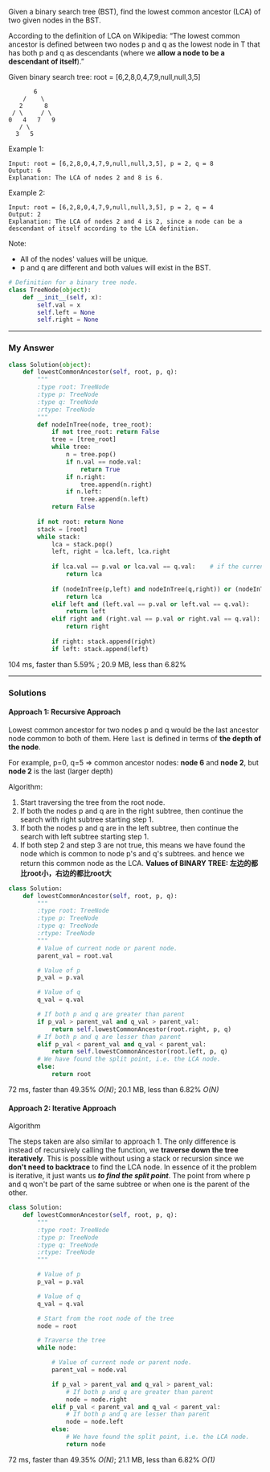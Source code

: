 Given a binary search tree (BST), find the lowest common ancestor (LCA) of two given nodes in the BST.

According to the definition of LCA on Wikipedia: “The lowest common ancestor is defined between two nodes p and q as the lowest node in T that has both p and q as descendants (where we **allow a node to be a descendant of itself**).”

Given binary search tree:  root = [6,2,8,0,4,7,9,null,null,3,5]
```
       6
    /    \
   2      8
 / \     / \
0   4   7   9
   / \
  3   5
```

Example 1:
```
Input: root = [6,2,8,0,4,7,9,null,null,3,5], p = 2, q = 8
Output: 6
Explanation: The LCA of nodes 2 and 8 is 6.
```

Example 2:
```
Input: root = [6,2,8,0,4,7,9,null,null,3,5], p = 2, q = 4
Output: 2
Explanation: The LCA of nodes 2 and 4 is 2, since a node can be a descendant of itself according to the LCA definition.
```

Note:
- All of the nodes' values will be unique.
- p and q are different and both values will exist in the BST.

```python
# Definition for a binary tree node.
class TreeNode(object):
    def __init__(self, x):
        self.val = x
        self.left = None
        self.right = None
```
---
### My Answer
```python
class Solution(object):
    def lowestCommonAncestor(self, root, p, q):
        """
        :type root: TreeNode
        :type p: TreeNode
        :type q: TreeNode
        :rtype: TreeNode
        """
        def nodeInTree(node, tree_root):
            if not tree_root: return False
            tree = [tree_root]
            while tree:
                n = tree.pop()
                if n.val == node.val:
                    return True
                if n.right:
                    tree.append(n.right)
                if n.left:
                    tree.append(n.left)    
            return False
        
        if not root: return None
        stack = [root]
        while stack:
            lca = stack.pop()
            left, right = lca.left, lca.right
            
            if lca.val == p.val or lca.val == q.val:    # if the current node is one searched value
                return lca
            
            if (nodeInTree(p,left) and nodeInTree(q,right)) or (nodeInTree(q,left) and nodeInTree(p,right)):  # if the two values in two separated subtrees
                return lca
            elif left and (left.val == p.val or left.val == q.val):
                return left
            elif right and (right.val == p.val or right.val == q.val):
                return right
            
            if right: stack.append(right)
            if left: stack.append(left)
```            
104 ms, faster than 5.59% ; 20.9 MB, less than 6.82%

---
### Solutions
#### Approach 1: Recursive Approach
Lowest common ancestor for two nodes p and q would be the last ancestor node common to both of them. Here `last` is defined in terms of **the depth of the node**. 

For example, p=0, q=5 => common ancestor nodes: **node 6** and **node 2**, but **node 2** is the last (larger depth)

Algorithm:
1. Start traversing the tree from the root node.
2. If both the nodes p and q are in the right subtree, then continue the search with right subtree starting step 1.
3. If both the nodes p and q are in the left subtree, then continue the search with left subtree starting step 1.
4. If both step 2 and step 3 are not true, this means we have found the node which is common to node p's and q's subtrees. and hence we return this common node as the LCA.
**Values of BINARY TREE: 左边的都比root小，右边的都比root大**
```python
class Solution:
    def lowestCommonAncestor(self, root, p, q):
        """
        :type root: TreeNode
        :type p: TreeNode
        :type q: TreeNode
        :rtype: TreeNode
        """
        # Value of current node or parent node.
        parent_val = root.val

        # Value of p
        p_val = p.val

        # Value of q
        q_val = q.val

        # If both p and q are greater than parent
        if p_val > parent_val and q_val > parent_val:    
            return self.lowestCommonAncestor(root.right, p, q)
        # If both p and q are lesser than parent
        elif p_val < parent_val and q_val < parent_val:    
            return self.lowestCommonAncestor(root.left, p, q)
        # We have found the split point, i.e. the LCA node.
        else:
            return root
```            
72 ms, faster than 49.35% _O(N)_; 20.1 MB, less than 6.82% _O(N)_

#### Approach 2: Iterative Approach
Algorithm

The steps taken are also similar to approach 1. The only difference is instead of recursively calling the function, we **traverse down the tree iteratively**. This is possible without using a stack or recursion since we **don't need to backtrace** to find the LCA node. In essence of it the problem is iterative, it just wants us _**to find the split point**_. The point from where p and q won't be part of the same subtree or when one is the parent of the other.
```python
class Solution:
    def lowestCommonAncestor(self, root, p, q):
        """
        :type root: TreeNode
        :type p: TreeNode
        :type q: TreeNode
        :rtype: TreeNode
        """

        # Value of p
        p_val = p.val

        # Value of q
        q_val = q.val

        # Start from the root node of the tree
        node = root

        # Traverse the tree
        while node:

            # Value of current node or parent node.
            parent_val = node.val

            if p_val > parent_val and q_val > parent_val:    
                # If both p and q are greater than parent
                node = node.right
            elif p_val < parent_val and q_val < parent_val:
                # If both p and q are lesser than parent
                node = node.left
            else:
                # We have found the split point, i.e. the LCA node.
                return node
 ```               
 72 ms, faster than 49.35% _O(N)_; 21.1 MB, less than 6.82%   _O(1)_             
                
